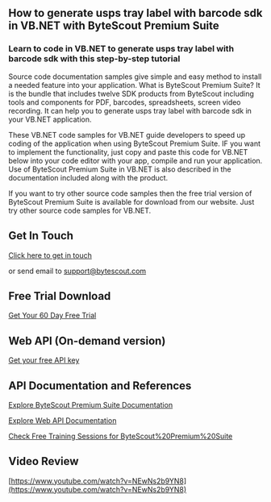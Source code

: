 ## How to generate usps tray label with barcode sdk in VB.NET with ByteScout Premium Suite

### Learn to code in VB.NET to generate usps tray label with barcode sdk with this step-by-step tutorial

Source code documentation samples give simple and easy method to install a needed feature into your application. What is ByteScout Premium Suite? It is the bundle that includes twelve SDK products from ByteScout including tools and components for PDF, barcodes, spreadsheets, screen video recording. It can help you to generate usps tray label with barcode sdk in your VB.NET application.

 These VB.NET code samples for VB.NET guide developers to speed up coding of the application when using ByteScout Premium Suite. IF you want to implement the functionality, just copy and paste this code for VB.NET below into your code editor with your app, compile and run your application. Use of ByteScout Premium Suite in VB.NET is also described in the documentation included along with the product.

If you want to try other source code samples then the free trial version of ByteScout Premium Suite is available for download from our website. Just try other source code samples for VB.NET.

## Get In Touch

[Click here to get in touch](https://bytescout.zendesk.com/hc/en-us/requests/new?subject=ByteScout%20Premium%20Suite%20Question)

or send email to [support@bytescout.com](mailto:support@bytescout.com?subject=ByteScout%20Premium%20Suite%20Question) 

## Free Trial Download

[Get Your 60 Day Free Trial](https://bytescout.com/download/web-installer?utm_source=github-readme)

## Web API (On-demand version)

[Get your free API key](https://pdf.co/documentation/api?utm_source=github-readme)

## API Documentation and References

[Explore ByteScout Premium Suite Documentation](https://bytescout.com/documentation/index.html?utm_source=github-readme)

[Explore Web API Documentation](https://pdf.co/documentation/api?utm_source=github-readme)

[Check Free Training Sessions for ByteScout%20Premium%20Suite](https://academy.bytescout.com/)

## Video Review

[https://www.youtube.com/watch?v=NEwNs2b9YN8](https://www.youtube.com/watch?v=NEwNs2b9YN8)
